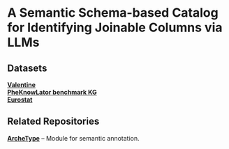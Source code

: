 # A Semantic Schema-based Catalog for Identifying Joinable Columns via LLMs

## Datasets

**[Valentine](https://delftdata.github.io/valentine/)**<br>
**[PheKnowLator benchmark KG](https://doi.org/10.5281/zenodo.15772362)**<br>
**[Eurostat](mailto:marco.mesiti,emanuele.cavalleri@unimi.it,matteo.castagna1@unimi.it&subject=Eurostat%20Data%20Request)**

## Related Repositories

**[ArcheType](https://github.com/penfever/ArcheType)** – Module for semantic annotation.
